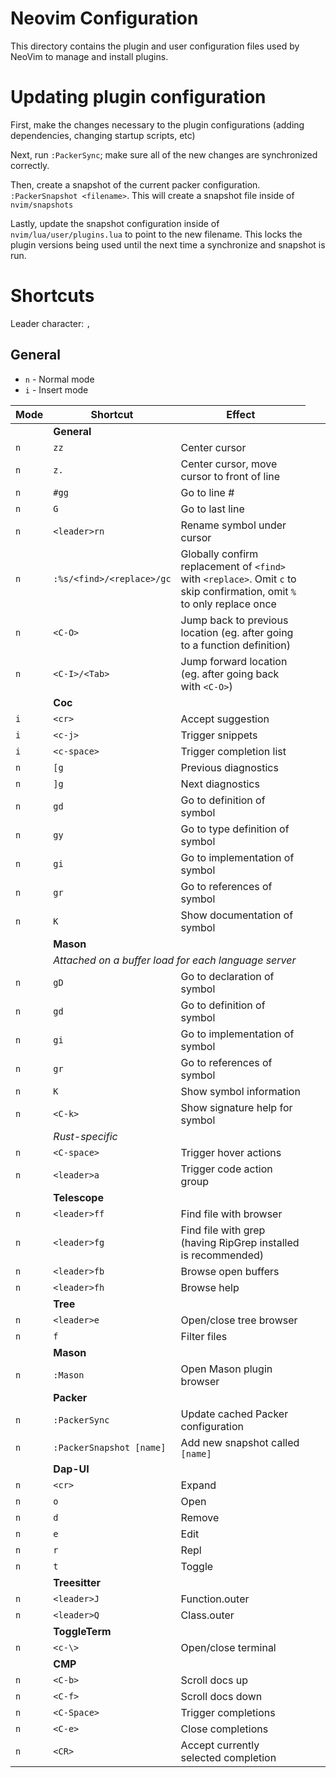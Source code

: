 # Neovim Configuration

This directory contains the plugin and user configuration files used by NeoVim to manage and install plugins.

# Updating plugin configuration

First, make the changes necessary to the plugin configurations (adding dependencies, changing startup scripts, etc)

Next, run `:PackerSync`; make sure all of the new changes are synchronized correctly.

Then, create a snapshot of the current packer configuration. `:PackerSnapshot <filename>`. This will create a snapshot file inside of `nvim/snapshots`

Lastly, update the snapshot configuration inside of `nvim/lua/user/plugins.lua` to point to the new filename. This locks the plugin versions being used until the next time a synchronize and snapshot is run.

# Shortcuts

Leader character: `,`

## General

- `n` - Normal mode
- `i` - Insert mode

| Mode | Shortcut | Effect |
| ------ | ---- | ---- |
| <td colspan=2>**General**</td> |
| `n` | `zz` | Center cursor |
| `n` | `z.` | Center cursor, move cursor to front of line |
| `n` | `#gg` | Go to line # |
| `n` | `G` | Go to last line |
| `n` | `<leader>rn` | Rename symbol under cursor |
| `n` | `:%s/<find>/<replace>/gc` | Globally confirm replacement of `<find>` with `<replace>`. Omit `c` to skip confirmation, omit `%` to only replace once |
| `n` | `<C-O>` | Jump back to previous location (eg. after going to a function definition) |
| `n` | `<C-I>/<Tab>` | Jump forward location (eg. after going back with `<C-O>`) |
| <td colspan=2>**Coc**</td> |
| `i` | `<cr>` | Accept suggestion |
| `i` | `<c-j>` | Trigger snippets |
| `i` | `<c-space>` | Trigger completion list |
| `n` | `[g` | Previous diagnostics |
| `n` | `]g` | Next diagnostics |
| `n` | `gd` | Go to definition of symbol |
| `n` | `gy` | Go to type definition of symbol |
| `n` | `gi` | Go to implementation of symbol |
| `n` | `gr` | Go to references of symbol |
| `n` | `K`  | Show documentation of symbol |
| <td colspan=2>**Mason**</td> |
| <td colspan=2>*Attached on a buffer load for each language server*</td> |
| `n` | `gD` | Go to declaration of symbol |
| `n` | `gd` | Go to definition of symbol |
| `n` | `gi` | Go to implementation of symbol |
| `n` | `gr` | Go to references of symbol |
| `n` | `K`  | Show symbol information |
| `n` | `<C-k>` | Show signature help for symbol |
| <td colspan=2>*Rust-specific*</td> |
| `n` | `<C-space>` | Trigger hover actions |
| `n` | `<leader>a` | Trigger code action group |
| <td colspan=2>**Telescope**</td> |
| `n` | `<leader>ff` | Find file with browser |
| `n` | `<leader>fg` | Find file with grep (having RipGrep installed is recommended) |
| `n` | `<leader>fb` | Browse open buffers |
| `n` | `<leader>fh` | Browse help |
| <td colspan=2>**Tree**</td> |
| `n` | `<leader>e` | Open/close tree browser |
| `n` | `f` | Filter files |
| <td colspan=2>**Mason**</td> |
| `n` | `:Mason` | Open Mason plugin browser |
| <td colspan=2>**Packer**</td> |
| `n` | `:PackerSync` | Update cached Packer configuration |
| `n` | `:PackerSnapshot [name]` | Add new snapshot called `[name]` |
| <td colspan=2>**Dap-UI**</td> |
| `n` | `<cr>` | Expand |
| `n` | `o` | Open |
| `n` | `d` | Remove |
| `n` | `e` | Edit |
| `n` | `r` | Repl |
| `n` | `t` | Toggle |
| <td colspan=2>**Treesitter**</td> |
| `n` | `<leader>J` | Function.outer |
| `n` | `<leader>Q` | Class.outer |
| <td colspan=2>**ToggleTerm**</td> |
| `n` | `<c-\>` | Open/close terminal |
| <td colspan=2>**CMP**</td> |
| `n` | `<C-b>` | Scroll docs up |
| `n` | `<C-f>` | Scroll docs down |
| `n` | `<C-Space>` | Trigger completions |
| `n` | `<C-e>` | Close completions |
| `n` | `<CR>` | Accept currently selected completion |
